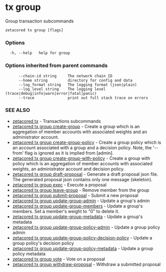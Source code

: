# tx group

Group transaction subcommands

```
zetacored tx group [flags]
```

### Options

```
  -h, --help   help for group
```

### Options inherited from parent commands

```
      --chain-id string     The network chain ID
      --home string         directory for config and data 
      --log_format string   The logging format (json|plain) 
      --log_level string    The logging level (trace|debug|info|warn|error|fatal|panic) 
      --trace               print out full stack trace on errors
```

### SEE ALSO

* [zetacored tx](zetacored_tx.md)	 - Transactions subcommands
* [zetacored tx group create-group](zetacored_tx_group_create-group.md)	 - Create a group which is an aggregation of member accounts with associated weights and an administrator account.
* [zetacored tx group create-group-policy](zetacored_tx_group_create-group-policy.md)	 - Create a group policy which is an account associated with a group and a decision policy. Note, the '--from' flag is ignored as it is implied from [admin].
* [zetacored tx group create-group-with-policy](zetacored_tx_group_create-group-with-policy.md)	 - Create a group with policy which is an aggregation of member accounts with associated weights, an administrator account and decision policy.
* [zetacored tx group draft-proposal](zetacored_tx_group_draft-proposal.md)	 - Generate a draft proposal json file. The generated proposal json contains only one message (skeleton).
* [zetacored tx group exec](zetacored_tx_group_exec.md)	 - Execute a proposal
* [zetacored tx group leave-group](zetacored_tx_group_leave-group.md)	 - Remove member from the group
* [zetacored tx group submit-proposal](zetacored_tx_group_submit-proposal.md)	 - Submit a new proposal
* [zetacored tx group update-group-admin](zetacored_tx_group_update-group-admin.md)	 - Update a group's admin
* [zetacored tx group update-group-members](zetacored_tx_group_update-group-members.md)	 - Update a group's members. Set a member's weight to "0" to delete it.
* [zetacored tx group update-group-metadata](zetacored_tx_group_update-group-metadata.md)	 - Update a group's metadata
* [zetacored tx group update-group-policy-admin](zetacored_tx_group_update-group-policy-admin.md)	 - Update a group policy admin
* [zetacored tx group update-group-policy-decision-policy](zetacored_tx_group_update-group-policy-decision-policy.md)	 - Update a group policy's decision policy
* [zetacored tx group update-group-policy-metadata](zetacored_tx_group_update-group-policy-metadata.md)	 - Update a group policy metadata
* [zetacored tx group vote](zetacored_tx_group_vote.md)	 - Vote on a proposal
* [zetacored tx group withdraw-proposal](zetacored_tx_group_withdraw-proposal.md)	 - Withdraw a submitted proposal

